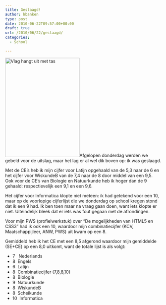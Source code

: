 ```yaml
---
title: Geslaagd!
author: hbanken
type: post
date: 2010-06-22T09:57:00+00:00
draft: true
url: /2010/06/22/geslaagd/
categories:
  - School

---
```

<img class="alignright" src="https://desmond.yfrog.com/Himg38/scaled.php?tn=0&server=38&filename=ytfu.jpg&xsize=640&ysize=640" alt="Vlag hangt uit met tas" width="240" height="320" />Afgelopen donderdag werden we gebeld voor de uitslag, maar het lag er al wel dik boven op: ik was geslaagd.

Met de CE&#8217;s heb ik mijn cijfer voor Latijn opgehaald van de 5,3 naar de 6 en het cijfer voor WiskundeB van de 7,4 naar de 8 door middel van een 9,5. Ook voor de CE&#8217;s van Biologie en Natuurkunde heb ik hoger dan de 9 gehaald: respectievelijk een 9,1 en een 9,6.

Het cijfer voor Informatica klopte niet meteen: ik had getekend voor een 10, maar op de voorlopige cijferlijst die we donderdag op school kregen stond dat ik een 9 had. Ik ben toen maar na vraag gaan doen, want iets klopte er niet. Uiteindelijk bleek dat er iets was fout gegaan met de afrondingen.

Voor mijn PWS (profielwerkstuk) over &#8220;De mogelijkheden van HTML5 en CSS3&#8221; had ik ook een 10, waardoor mijn combinatiecijfer (KCV, Maatschappijleer, ANW, PWS) uit kwam op een 8.

Gemiddeld heb ik het CE met een 8,5 afgerond waardoor mijn gemiddelde (SE+CE) op een 8,0 uitkomt, want de totale lijst is als volgt:

  * 7   Nederlands
  * 8  Engels
  * 6  Latijn
  * 8  Combinatiecijfer (7,8,8,10)
  * 8  Biologie
  * 9  Natuurkunde
  * 8  WiskundeB
  * 8  Scheikunde
  * 10  Informatica